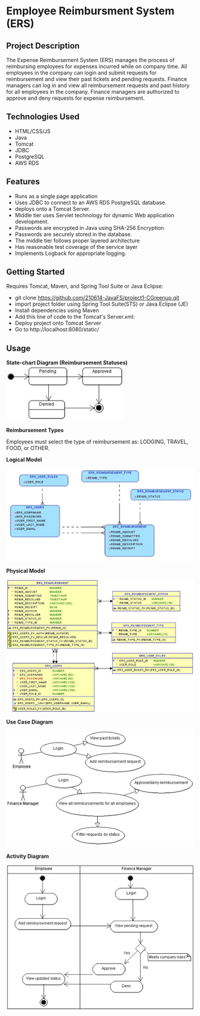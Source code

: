 # Employee Reimbursment System (ERS)

## Project Description
The Expense Reimbursement System (ERS) manages the process of reimbursing employees for expenses incurred while on company time. All employees in the company can login and submit requests for reimbursement and view their past tickets and pending requests. Finance managers can log in and view all reimbursement requests and past history for all employees in the company. Finance managers are authorized to approve and deny requests for expense reimbursement.

## Technologies Used
* HTML/CSS/JS
* Java
* Tomcat
* JDBC
* PostgreSQL
* AWS RDS


## Features

* Runs as a single page application
* Uses JDBC to connect to an AWS RDS PostgreSQL database. 
* deploys onto a Tomcat Server. 
* Middle tier uses Servlet technology for dynamic Web application development. 
* Passwords are encrypted in Java using SHA-256 Encryption
* Passwords are securely stored in the database. 
* The middle tier follows proper layered architecture
* Has reasonable test coverage of the service layer 
* Implements Logback for appropriate logging. 

## Getting Started

Requires Tomcat, Maven, and Spring Tool Suite or Java Eclipse:

* git clone https://github.com/210614-JavaFS/project1-CGreenup.git
* import project folder using Spring Tool Suite(STS) or Java Eclipse (JE)
* Install dependencies using Maven
* Add this line of code to the Tomcat's Server.xml: 
      <Context docBase="project1-CGreenup" path="/project1" reloadable="true" source="org.eclipse.jst.jee.server:project1-CGreenup"/></Host>
* Deploy project onto Tomcat Server
* Go to http://localhost:8080/static/

## Usage

**State-chart Diagram (Reimbursement Statuses)** 
![](./imgs/state-chart.jpg)

**Reimbursement Types**

Employees must select the type of reimbursement as: LODGING, TRAVEL, FOOD, or OTHER.

**Logical Model**

![](./imgs/logical.jpg)

**Physical Model**

![](./imgs/physical.jpg)

**Use Case Diagram**

![](./imgs/use-case.jpg)

**Activity Diagram**

![](./imgs/activity.jpg)

